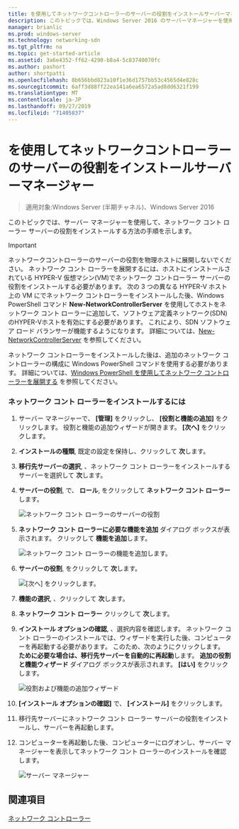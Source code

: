 ```yaml
---
title: を使用してネットワークコントローラーのサーバーの役割をインストールサーバーマネージャー
description: このトピックでは、Windows Server 2016 のサーバーマネージャーを使用して、ネットワークコントローラーのサーバーの役割をインストールする手順について説明します。
manager: brianlic
ms.prod: windows-server
ms.technology: networking-sdn
ms.tgt_pltfrm: na
ms.topic: get-started-article
ms.assetid: 3a6e4352-ff62-4290-b8a4-5c83740070fc
ms.author: pashort
author: shortpatti
ms.openlocfilehash: 8b656bbd823a10f1e36d1757bb53c4565d4e828c
ms.sourcegitcommit: 6aff3d88ff22ea141a6ea6572a5ad8dd6321f199
ms.translationtype: MT
ms.contentlocale: ja-JP
ms.lasthandoff: 09/27/2019
ms.locfileid: "71405837"
---
```

# <a name="install-the-network-controller-server-role-using-server-manager"></a>を使用してネットワークコントローラーのサーバーの役割をインストールサーバーマネージャー

>適用対象:Windows Server (半期チャネル)、Windows Server 2016

このトピックでは、サーバー マネージャーを使用して、ネットワーク コント ローラー サーバーの役割をインストールする方法の手順を示します。

>[!IMPORTANT]
>ネットワークコントローラーのサーバーの役割を物理ホストに展開しないでください。 ネットワーク コント ローラーを展開するには、ホストにインストールされている HYPER-V 仮想マシン\(VM\)でネットワーク コントローラー サーバーの役割をインストールする必要があります。 次の 3 つの異なる HYPER\-V ホスト上の VM にでネットワーク コントローラーをインストールした後、Windows PowerShell コマンド **New-NetworkControllerServer** を使用してホストをネットワーク コント ローラーに追加して、ソフトウェア定義ネットワーク\(SDN\)のHYPER\-Vホストを有効にする必要があります。 これにより、SDN ソフトウェア ロード バランサーが機能するようになります。 詳細については、[New-NetworkControllerServer](https://technet.microsoft.com/itpro/powershell/windows/network-controller/new-networkcontrollerserver) を参照してください。
  
ネットワーク コントローラーをインストールした後は、追加のネットワーク コントローラーの構成に Windows PowerShell コマンドを使用する必要があります。 詳細については、[Windows PowerShell を使用してネットワーク コントローラーを展開する](../../deploy/Deploy-Network-Controller-using-Windows-PowerShell.md) を参照してください。  
  
### <a name="to-install-network-controller"></a>ネットワーク コント ローラーをインストールするには  
  
1.  サーバー マネージャーで、 **[管理]** をクリックし、 **[役割と機能の追加]** をクリックします。 役割と機能の追加ウィザードが開きます。 **[次へ]** をクリックします。  
  
2.  **インストールの種類**, 既定の設定を保持し、クリックして **次**します。  
  
3.  **移行先サーバーの選択**, 、ネットワーク コント ローラーをインストールするサーバーを選択して **次**します。  
  
4.  **サーバーの役割**, で、 **ロール**, をクリックして **ネットワーク コント ローラー**します。  
  
    ![ネットワーク コント ローラーのサーバーの役割](../../../media/Install-the-Network-Controller-server-role-using-Server-Manager/netc_install_07.jpg)  
  
5.  **ネットワーク コント ローラーに必要な機能を追加**  ダイアログ ボックスが表示されます。 クリックして **機能を追加**します。  
  
    ![ネットワーク コント ローラーの機能を追加します。](../../../media/Install-the-Network-Controller-server-role-using-Server-Manager/netc_install_06.jpg)  
  
6.  **サーバーの役割**, をクリックして **次**します。  
  
    ![[次へ] をクリックします。](../../../media/Install-the-Network-Controller-server-role-using-Server-Manager/netc_install_07.jpg)  
  
7.  **機能の選択**, 、クリックして **次**します。  
  
8.  **ネットワーク コント ローラー** クリックして **次**します。  
  
9. **インストール オプションの確認**, 、選択内容を確認します。 ネットワーク コント ローラーのインストールでは、ウィザードを実行した後、コンピューターを再起動する必要があります。 このため、次のようにクリックします。 **ために必要な場合は、移行先サーバーを自動的に再起動**します。 **追加の役割と機能ウィザード**  ダイアログ ボックスが表示されます。 **[はい]** をクリックします。  
  
    ![役割および機能の追加ウィザード](../../../media/Install-the-Network-Controller-server-role-using-Server-Manager/netc_install_11.jpg)  
  
10. **[インストール オプションの確認]** で、 **[インストール]** をクリックします。  
  
11. 移行先サーバーにネットワーク コント ローラー サーバーの役割をインストールし、サーバーを再起動します。  
  
12. コンピューターを再起動した後、コンピューターにログオンし、サーバー マネージャーを表示してネットワーク コント ローラーのインストールを確認します。  
  
    ![サーバー マネージャー](../../../media/Install-the-Network-Controller-server-role-using-Server-Manager/nc_013.jpg)  
  
## <a name="see-also"></a>関連項目  
[ネットワーク コントローラー](Network-Controller.md)  
  



